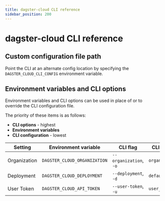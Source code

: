 ```yaml
---
title: dagster-cloud CLI reference
sidebar_position: 200
---
```


# dagster-cloud CLI reference

## Custom configuration file path

Point the CLI at an alternate config location by specifying the `DAGSTER_CLOUD_CLI_CONFIG` environment variable.

## Environment variables and CLI options

Environment variables and CLI options can be used in place of or to override the CLI configuration file.

The priority of these items is as follows:

- **CLI options** - highest
- **Environment variables**
- **CLI configuration** - lowest

| Setting      | Environment variable         | CLI flag               | CLI config value     |
| ------------ | ---------------------------- | ---------------------- | -------------------- |
| Organization | `DAGSTER_CLOUD_ORGANIZATION` | `--organization`, `-o` | `organization`       |
| Deployment   | `DAGSTER_CLOUD_DEPLOYMENT`   | `--deployment`, `-d`   | `default_deployment` |
| User Token   | `DAGSTER_CLOUD_API_TOKEN`    | `--user-token`, `-u`   | `user_token`         |
